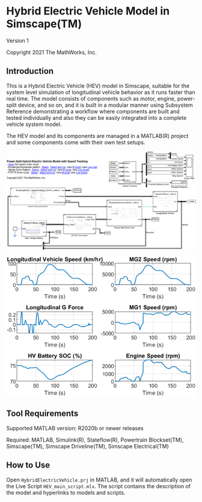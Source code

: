 # Hybrid Electric Vehicle Model in Simscape(TM)

Version 1

Copyright 2021 The MathWorks, Inc.

## Introduction

This is a Hybrid Electric Vehicle (HEV) model in Simscape,
suitable for the system level simulation of
longitudinal vehicle behavior as it runs faster than real time.
The model consists of components such as motor, engine,
power-split device, and so on,
and it is built in a modular manner using Subsystem Reference
demonstrating a workflow where components are built and tested
individually and also they can be easily integrated into
a complete vehicle system model.

The HEV model and its components are managed in
a MATLAB(R) project and
some components come with their own test setups.

![Model Screenshot](utils/PowerSplitHEV_SpeedTracking.png)

![Plot of Simulation Result](utils/simulation_result.png)

## Tool Requirements

Supported MATLAB version: R2020b or newer releases

Required: MATLAB, Simulink(R), Stateflow(R),
Powertrain Blockset(TM),
Simscape(TM), Simscape Driveline(TM), Simscape Electrical(TM)

## How to Use

Open `HybridElectricVehicle.prj` in MATLAB, and
it will automatically open the Live Script `HEV_main_script.mlx`.
The script contains the description of the model and
hyperlinks to models and scripts.

